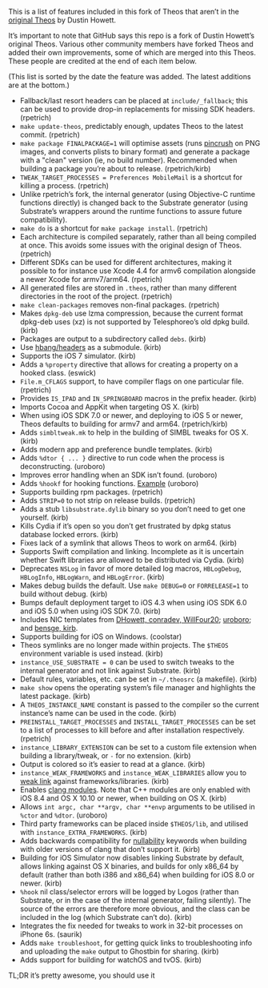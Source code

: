 This is a list of features included in this fork of Theos that aren’t in the [original Theos](https://github.com/DHowett/theos) by Dustin Howett.

It’s important to note that GitHub says this repo is a fork of Dustin Howett’s original Theos. Various other community members have forked Theos and added their own improvements, some of which are merged into this Theos. These people are credited at the end of each item below.

(This list is sorted by the date the feature was added. The latest additions are at the bottom.)

* Fallback/last resort headers can be placed at `include/_fallback`; this can be used to provide drop-in replacements for missing SDK headers. (rpetrich)
* `make update-theos`, predictably enough, updates Theos to the latest commit. (rpetrich)
* `make package FINALPACKAGE=1` will optimise assets (runs [pincrush](https://github.com/DHowett/pincrush) on PNG images, and converts plists to binary format) and generate a package with a "clean" version (ie, no build number). Recommended when building a package you’re about to release. (rpetrich/kirb)
* `TWEAK_TARGET_PROCESSES = Preferences MobileMail` is a shortcut for killing a process. (rpetrich)
* Unlike rpetrich’s fork, the internal generator (using Objective-C runtime functions directly) is changed back to the Substrate generator (using Substrate’s wrappers around the runtime functions to assure future compatibility).
* `make do` is a shortcut for `make package install`. (rpetrich)
* Each architecture is compiled separately, rather than all being compiled at once. This avoids some issues with the original design of Theos. (rpetrich)
* Different SDKs can be used for different architectures, making it possible to for instance use Xcode 4.4 for armv6 compilation alongside a newer Xcode for armv7/arm64. (rpetrich)
* All generated files are stored in `.theos`, rather than many different directories in the root of the project. (rpetrich)
* `make clean-packages` removes non-final packages. (rpetrich)
* Makes `dpkg-deb` use lzma compression, because the current format dpkg-deb uses (xz) is not supported by Telesphoreo’s old dpkg build. (kirb)
* Packages are output to a subdirectory called `debs`. (kirb)
* Use [hbang/headers](https://github.com/hbang/headers) as a submodule. (kirb)
* Supports the iOS 7 simulator. (kirb)
* Adds a `%property` directive that allows for creating a property on a hooked class. (eswick)
* `File.m_CFLAGS` support, to have compiler flags on one particular file. (rpetrich)
* Provides `IS_IPAD` and `IN_SPRINGBOARD` macros in the prefix header. (kirb)
* Imports Cocoa and AppKit when targeting OS X. (kirb)
* When using iOS SDK 7.0 or newer, and deploying to iOS 5 or newer, Theos defaults to building for armv7 and arm64. (rpetrich/kirb)
* Adds `simbltweak.mk` to help in the building of SIMBL tweaks for OS X. (kirb)
* Adds modern app and preference bundle templates. (kirb)
* Adds `%dtor { ... }` directive to run code when the process is deconstructing. (uroboro)
* Improves error handling when an SDK isn’t found. (uroboro)
* Adds `%hookf` for hooking functions. [Example](https://github.com/DHowett/theos/pull/106#issuecomment-52142951) (uroboro)
* Supports building rpm packages. (rpetrich)
* Adds `STRIP=0` to not strip on release builds. (rpetrich)
* Adds a stub `libsubstrate.dylib` binary so you don’t need to get one yourself. (kirb)
* Kills Cydia if it’s open so you don’t get frustrated by dpkg status database locked errors. (kirb)
* Fixes lack of a symlink that allows Theos to work on arm64. (kirb)
* Supports Swift compilation and linking. Incomplete as it is uncertain whether Swift libraries are allowed to be distributed via Cydia. (kirb)
* Deprecates `NSLog` in favor of more detailed log macros, `HBLogDebug`, `HBLogInfo`, `HBLogWarn`, and `HBLogError`. (kirb)
* Makes debug builds the default. Use `make DEBUG=0` or `FORRELEASE=1` to build without debug. (kirb)
* Bumps default deployment target to iOS 4.3 when using iOS SDK 6.0 and iOS 5.0 when using iOS SDK 7.0. (kirb)
* Includes NIC templates from [DHowett, conradev, WillFour20](https://github.com/DHowett/theos-nic-templates); [uroboro](https://github.com/uroboro/nicTemplates); and [bensge, kirb](https://github.com/sharedInstance/iOS-7-Notification-Center-Widget-Template).
* Supports building for iOS on Windows. (coolstar)
* Theos symlinks are no longer made within projects. The `$THEOS` environment variable is used instead. (kirb)
* `instance_USE_SUBSTRATE = 0` can be used to switch tweaks to the internal generator and not link against Substrate. (kirb)
* Default rules, variables, etc. can be set in `~/.theosrc` (a makefile). (kirb)
* `make show` opens the operating system’s file manager and highlights the latest package. (kirb)
* A `THEOS_INSTANCE_NAME` constant is passed to the compiler so the current instance’s name can be used in the code. (kirb)
* `PREINSTALL_TARGET_PROCESSES` and `INSTALL_TARGET_PROCESSES` can be set to a list of processes to kill before and after installation respectively. (rpetrich)
* `instance_LIBRARY_EXTENSION` can be set to a custom file extension when building a library/tweak, or `-` for no extension. (kirb)
* Output is colored so it’s easier to read at a glance. (kirb)
* `instance_WEAK_FRAMEWORKS` and `instance_WEAK_LIBRARIES` allow you to [weak link](https://developer.apple.com/library/ios/documentation/MacOSX/Conceptual/BPFrameworks/Concepts/WeakLinking.html#//apple_ref/doc/uid/20002378-107026) against frameworks/libraries. (kirb)
* Enables [clang modules](http://clang.llvm.org/docs/Modules.html). Note that C++ modules are only enabled with iOS 8.4 and OS X 10.10 or newer, when building on OS X. (kirb)
* Allows `int argc, char **argv, char **envp` arguments to be utilised in `%ctor` and `%dtor`. (uroboro)
* Third party frameworks can be placed inside `$THEOS/lib`, and utilised with `instance_EXTRA_FRAMEWORKS`. (kirb)
* Adds backwards compatibility for [nullability](https://developer.apple.com/swift/blog/?id=25) keywords when building with older versions of clang that don’t support it. (kirb)
* Building for iOS Simulator now disables linking Substrate by default, allows linking against OS X binaries, and builds for only x86_64 by default (rather than both i386 and x86_64) when building for iOS 8.0 or newer. (kirb)
* `%hook` nil class/selector errors will be logged by Logos (rather than Substrate, or in the case of the internal generator, failing silently). The source of the errors are therefore more obvious, and the class can be included in the log (which Substrate can’t do). (kirb)
* Integrates the fix needed for tweaks to work in 32-bit processes on iPhone 6s. (saurik)
* Adds `make troubleshoot`, for getting quick links to troubleshooting info and uploading the `make` output to Ghostbin for sharing. (kirb)
* Adds support for building for watchOS and tvOS. (kirb)

TL;DR it’s pretty awesome, you should use it
